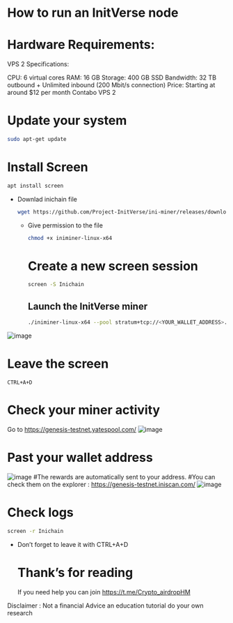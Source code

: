 # How to run an InitVerse node

# Hardware Requirements:
VPS 2 Specifications:

CPU: 6 virtual cores RAM: 16 GB Storage: 400 GB SSD Bandwidth: 32 TB outbound + 
Unlimited inbound (200 Mbit/s connection) 
Price: Starting at around $12 per month Contabo VPS 2

# Update your system
```bash
sudo apt-get update
```
# Install Screen
```bash
apt install screen
```
- Downlad inichain file
  ```bash
  wget https://github.com/Project-InitVerse/ini-miner/releases/download/v1.0.0/iniminer-linux-x64
  ```
  - Give permission to the file
    ```bash
    chmod +x iniminer-linux-x64
    ```
    # Create a new screen session
    ```bash
    screen -S Inichain
    ```
    ## Launch the InitVerse miner
    ```bash
    ./iniminer-linux-x64 --pool stratum+tcp://<YOUR_WALLET_ADDRESS>.Worker001@pool-core-testnet.inichain.com:32672
    ```
![image](https://github.com/user-attachments/assets/1203a7c2-b5fa-4fb8-b352-f20619a190ad)
# Leave the screen
`CTRL+A+D`
# Check your miner activity
Go to https://genesis-testnet.yatespool.com/
![image](https://github.com/user-attachments/assets/61bbaf2f-2612-4e95-bf96-1cbe837ebf7b)
# Past your wallet address
![image](https://github.com/user-attachments/assets/0dc76d09-b45b-416f-9e6d-69566cf84242)
#The rewards are automatically sent to your address.
#You can check them on the explorer : https://genesis-testnet.iniscan.com/
![image](https://github.com/user-attachments/assets/e237861c-2ee5-4b5c-841b-e290475285a5)

# Check logs
```bash
screen -r Inichain
```
- Don’t forget to leave it with CTRL+A+D

  # Thank’s for reading
  If you need help you can join https://t.me/Crypto_airdropHM

Disclaimer : Not a financial Advice an education tutorial do your own research
